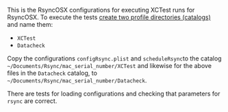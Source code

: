 This is the RsyncOSX configurations for executing XCTest runs for RsyncOSX. To execute the tests [create two profile directories (catalogs)](https://rsyncosx.github.io/configfiles) and name them:

- `XCTest`
- `Datacheck`

Copy the configurations `configRsync.plist` and `scheduleRsync`to the catalog `~/Documents/Rsync/mac_serial_number/XCTest` and likewise for the above files in the `Datacheck` catalog, to `~/Documents/Rsync/mac_serial_number/Datacheck`.

There are tests for loading configurations and checking that parameters for `rsync` are correct.
